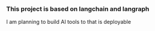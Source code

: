 ### This project is based on langchain and langraph 

I am planning to build AI tools to that is deployable
